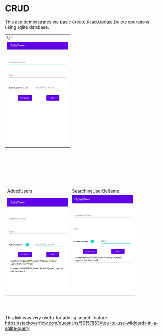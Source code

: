 # CRUD
This app demonstrates the basic Create,Read,Update,Delete operations using sqlite database.

<div align="center">
<table>
  <tr>
    <td>UI</td>
    
    
  </tr>
  <tr>
    <td><img src="images/App (2).jpg" width=200 ></td>
    
  </tr>
 </table>
  
  </div>
<br/><br/>
<br/><br/>
<br/><br/>

<div align="center">
<table>
  <tr>
    <td>AddedUsers</td>
     <td>SearchingUserByName</td>
    
  <tr>
    <td><img src="images/AddedUsers.jpg" width=200 ></td>
    <td><img src="images/Searching.jpg" width=200 ></td>
    
  </tr>
 </table>

</div>
<br/><br/>




This link was very useful for adding search feature https://stackoverflow.com/questions/50157853/how-to-use-wildcards-in-a-sqlite-query
